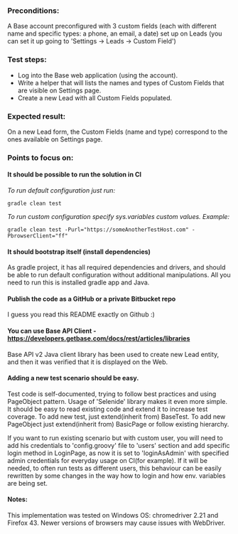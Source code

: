 ### Preconditions:
A Base account preconfigured with 3 custom fields (each with different name and specific types: a phone, an email, a date) set up on Leads (you can set it up going to 'Settings -> Leads -> Custom Field')
### Test steps:

- Log into the Base web application (using the account).
- Write a helper that will lists the names and types of Custom Fields that are visible on Settings page.
- Create a new Lead with all Custom Fields populated.

### Expected result:
On a new Lead form, the Custom Fields (name and type) correspond to the ones available on Settings page.
### Points to focus on:
#### It should be possible to run the solution in CI

_To run default configuration just run:_

`gradle clean test`

_To run custom configuration specify sys.variables custom values.
Example:_

`gradle clean test -Purl="https://someAnotherTestHost.com" -PbrowserClient="ff"`

#### It should bootstrap itself (install dependencies)

As gradle project, it has all required dependencies and drivers, and should be able to run default configuration without additional manipulations. All you need to run this is installed gradle app and Java.

#### Publish the code as a GitHub or a private Bitbucket repo
I guess you read this README exactly on Github :)

#### You can use Base API Client -https://developers.getbase.com/docs/rest/articles/libraries
Base API v2 Java client library has been used to create new Lead entity, and then it was verified that it is displayed on the Web.

#### Adding a new test scenario should be easy.
Test code is self-documented, trying to follow best practices and using PageObject pattern. Usage of 'Selenide' library makes it even more simple. It should be easy to read existing code and extend it to increase test coverage.
To add new test, just extend(inherit from) BaseTest. To add new PageObject just extend(inherit from) BasicPage or follow existing hierarchy.

If you want to run existing scenario but with custom user, you will need to add his credentials to 'config.groovy' file to 'users' section and add specific login method in LoginPage, as now it is set to 'loginAsAdmin' with specified admin credentials for everyday usage on CI(for example).
If it will be needed, to often run tests as different users, this behaviour can be easily rewritten by some changes in the way how to login and how env. variables are being set.

#### Notes:
This implementation was tested on Windows OS: chromedriver 2.21 and Firefox 43. Newer versions of browsers may cause issues with WebDriver.